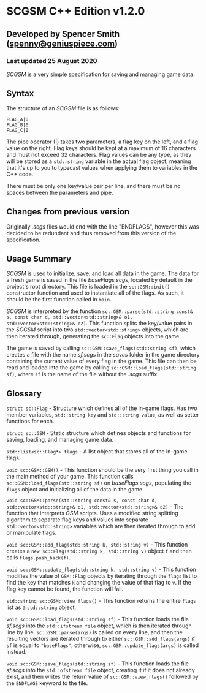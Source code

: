 # SCGSM C++ Edition v1.2.0
## Developed by Spencer Smith (spenny@geniuspiece.com)
### Last updated 25 August 2020

*SCGSM* is a very simple specification for saving and managing game data. 

## Syntax
The structure of an *SCGSM* file is as follows:

```
FLAG_A|0
FLAG_B|0
FLAG_C|0
```

The pipe operator (|) takes two parameters, a flag key on the left, and a flag value on the right. Flag keys should be kept at a maximum of 16 characters and must not exceed 32 characters. Flag values can be any type, as they will be stored as a `std::string` variable in the actual flag object, meaning that it's up to you to typecast values when applying them to variables in the C++ code. 

There must be only one key/value pair per line, and there must be no spaces between the parameters and pipe. 

## Changes from previous version

Originally *.scgs* files would end with the line "ENDFLAGS", however this was decided to be redundant and thus removed from this version of the specification.

## Usage Summary
*SCGSM* is used to initialize, save, and load all data in the game. The data for a fresh game is saved in the file *baseFlags.scgs*, located by default in the project's root directory. This file is loaded in the `sc::GSM::init()` constructor function and used to instantiate all of the flags. As such, it should be the first function called in `main`.

*SCGSM* is interpreted by the function `sc::GSM::parse(std::string const& s, const char d, std::vector<std::string>& o1, std::vector<std::string>& o2)`. This function splits the key/value pairs in the *SCGSM* script into two `std::vector<std::string>` objects, which are then iterated through, generating the `sc::Flag` objects into the game.

The game is saved by calling `sc::GSM::save_flags(std::string sf)`, which creates a file with the name *sf.scgs* in the *saves* folder in the game directory containing the current value of every flag in the game. This file can then be read and loaded into the game by calling `sc::GSM::load_flags(std::string sf)`, where `sf` is the name of the file without the *.scgs* suffix. 

## Glossary
`struct sc::Flag` - Structure which defines all of the in-game flags. Has two member variables, `std::string key` and `std::string value`, as well as setter functions for each.

`struct sc::GSM` - Static structure which defines objects and functions for saving, loading, and managing game data. 

`std::list<sc::Flag*> flags` - A list object that stores all of the in-game flags.

`void sc::GSM::GSM()` - This function should be the very first thing you call in the main method of your game. This function calls `sc::GSM::load_flags(std::string sf)` on *baseFlags.scgs*, populating the `flags` object and initializing all of the data in the game.

`void sc::GSM::parse(std::string const& s, const char d, std::vector<std::string>& o1, std::vector<std::string>& o2)` - The function that interprets *GSM* scripts. Uses a modified string splitting algorithm to separate flag keys and values into separate `std::vector<std::string>` variables which are then iterated through to add or manipulate flags. 

`void sc::GSM::add_flag(std::string k, std::string v)` - This function creates a `new sc::Flag(std::string k, std::string v)` object `f` and then calls `flags.push_back(f)`.

`void sc::GSM::update_flag(std::string k, std::string v)` - This function modifies the value of `GSM::Flag` objects by iterating through the `flags` list to find the key that matches `k` and changing the value of that flag to `v`. If the flag key cannot be found, the function will fail. 

`std::string sc::GSM::view_flags()` - This function returns the entire `flags` list as a `std::string` object. 

`void sc::GSM::load_flags(std::string sf)` - This function loads the file *sf.scgs* into the `std::ifstream file` object, which is then iterated through line by line. `sc::GSM::parse(args)` is called on every line, and then the resulting vectors are iterated through to either `sc::GSM::add_flags(args)` if `sf` is equal to `"baseFlags"`; otherwise, `sc::GSM::update_flags(args)` is called instead. 

`void sc::GSM::save_flags(std::string sf)` - This function loads the file *sf.scgs* into the `std::ofstream file` object, creating it if it does not already exist, and then writes the return value of `sc::GSM::view_flags()` followed by the `ENDFLAGS` keyword to the file.
